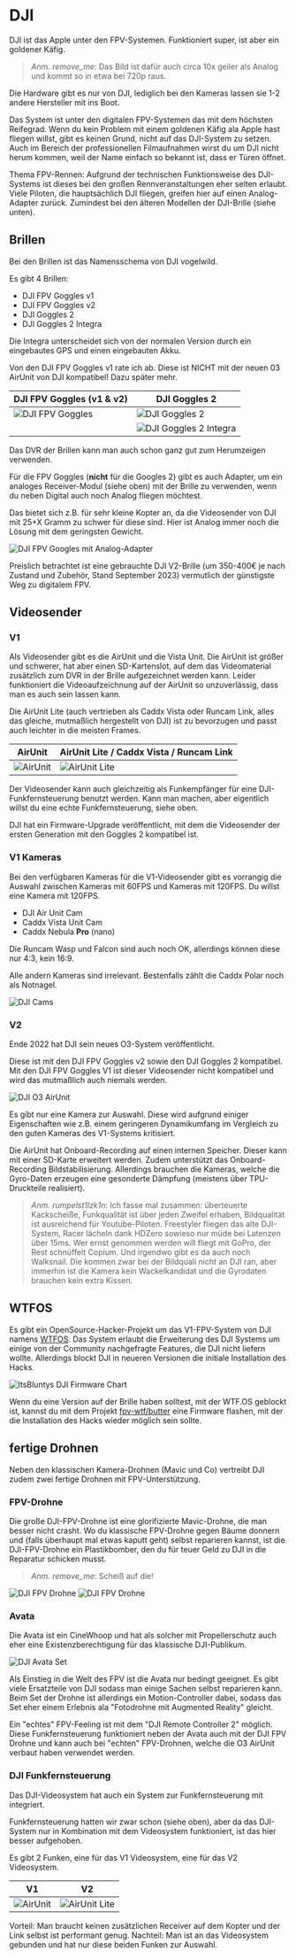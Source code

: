 # DJI

DJI ist das Apple unter den FPV-Systemen. Funktioniert super, ist aber ein goldener Käfig.

> *Anm. remove_me*: Das Bild ist dafür auch circa 10x geiler als Analog und kommt so in etwa bei 720p raus.

Die Hardware gibt es nur von DJI, lediglich bei den Kameras lassen sie 1-2 andere Hersteller mit ins Boot.

Das System ist unter den digitalen FPV-Systemen das mit dem höchsten Reifegrad. Wenn du kein Problem mit einem goldenen Käfig ala Apple hast fliegen willst, gibt es keinen Grund, nicht auf das DJI-System zu setzen. Auch im Bereich der professionellen Filmaufnahmen wirst du um DJI nicht herum kommen, weil der Name einfach so bekannt ist, dass er Türen öffnet.

Thema FPV-Rennen: Aufgrund der technischen Funktionsweise des DJI-Systems ist dieses bei den großen Rennveranstaltungen eher selten erlaubt. Viele Piloten, die hauptsächlich DJI fliegen, greifen hier auf einen Analog-Adapter zurück. Zumindest bei den älteren Modellen der DJI-Brille (siehe unten).

## Brillen

Bei den Brillen ist das Namensschema von DJI vogelwild.

Es gibt 4 Brillen:

- DJI FPV Goggles v1
- DJI FPV Goggles v2
- DJI Goggles 2
- DJI Goggles 2 Integra

Die Integra unterscheidet sich von der normalen Version durch ein eingebautes GPS und einen eingebauten Akku.

Von den DJI FPV Goggles v1 rate ich ab. Diese ist NICHT mit der neuen 03 AirUnit von DJI kompatibel! Dazu später mehr.

| DJI FPV Goggles (v1 & v2)                        | DJI Goggles 2                                                |
| ------------------------------------------------ | ------------------------------------------------------------ |
| ![DJI FPV Goggles](/img/DJI/dji_fpv_goggles.png) | ![DJI Goggles 2](/img/DJI/dji_goggles_2.png)                 |
|                                                  | ![DJI Goggles 2 Integra](/img/DJI/dji_goggles_2_integra.png) |

Das DVR der Brillen kann man auch schon ganz gut zum Herumzeigen verwenden.

Für die FPV Goggles (**nicht** für die Googles 2) gibt es auch Adapter, um ein analoges Receiver-Modul (siehe oben) mit der Brille zu verwenden, wenn du neben Digital auch noch Analog fliegen möchtest.

Das bietet sich z.B. für sehr kleine Kopter an, da die Videosender von DJI mit 25+X Gramm zu schwer für diese sind. Hier ist Analog immer noch die Lösung mit dem geringsten Gewicht.

![DJI FPV Googles mit Analog-Adapter](/img/DJI/dji_analog_adapter.png)

Preislich betrachtet ist eine gebrauchte DJI V2-Brille (um 350-400€ je nach Zustand und Zubehör, Stand September 2023) vermutlich der günstigste Weg zu digitalem FPV.

## Videosender

### V1

Als Videosender gibt es die AirUnit und die Vista Unit. Die AirUnit ist größer und schwerer, hat aber einen SD-Kartenslot, auf dem das Videomaterial zusätzlich zum DVR in der Brille aufgezeichnet werden kann. Leider funktioniert die Videoaufzeichnung auf der AirUnit so unzuverlässig, dass man es auch sein lassen kann.

Die AirUnit Lite (auch vertrieben als Caddx Vista oder Runcam Link, alles das gleiche, mutmaßlich hergestellt von DJI) ist zu bevorzugen und passt auch leichter in die meisten Frames.

| AirUnit                               | AirUnit Lite / Caddx Vista / Runcam Link        |
| ------------------------------------- | ----------------------------------------------- |
| ![AirUnit](/img/DJI/dji_air_unit.png) | ![AirUnit Lite](/img/DJI/dji_air_unit_lite.png) |

Der Videosender kann auch gleichzeitig als Funkempfänger für eine DJI-Funkfernsteuerung benutzt werden. Kann man machen, aber eigentlich willst du eine echte Funkfernsteuerung, siehe oben.

DJI hat ein Firmware-Upgrade veröffentlicht, mit dem die Videosender der ersten Generation mit den Goggles 2 kompatibel ist.

### V1 Kameras

Bei den verfügbaren Kameras für die V1-Videosender gibt es vorrangig die Auswahl zwischen Kameras mit 60FPS und Kameras mit 120FPS. Du willst eine Kamera mit 120FPS.

- DJI Air Unit Cam
- Caddx Vista Unit Cam
- Caddx Nebula **Pro** (nano)

Die Runcam Wasp und Falcon sind auch noch OK, allerdings können diese nur 4:3, kein 16:9.

Alle andern Kameras sind irrelevant. Bestenfalls zählt die Caddx Polar noch als Notnagel.

![DJI Cams](/img/DJI/dji_cams.png)

### V2

Ende 2022 hat DJI sein neues O3-System veröffentlicht.

Diese ist mit den DJI FPV Goggles v2 sowie den DJI Goggles 2 kompatibel. Mit den DJI FPV Goggles V1 ist dieser Videosender nicht kompatibel und wird das mutmaßlich auch niemals werden.

![DJI O3 AirUnit](/img/DJI/dji_o3_airunit.png)

Es gibt nur eine Kamera zur Auswahl. Diese wird aufgrund einiger Eigenschaften wie z.B. einem geringeren Dynamikumfang im Vergleich zu den guten Kameras des V1-Systems kritisiert.

Die AirUnit hat Onboard-Recording auf einen internen Speicher. Dieser kann mit einer SD-Karte erweitert werden. Zudem unterstützt das Onboard-Recording Bildstabilisierung. Allerdings brauchen die Kameras, welche die Gyro-Daten erzeugen eine gesonderte Dämpfung (meistens über TPU-Druckteile realisiert).

> *Anm. rumpelst1lzk1n*: Ich fasse mal zusammen: überteuerte Kackscheiße, Funkqualität ist über jeden Zweifel erhaben, Bildqualität ist ausreichend für Youtube-Piloten. Freestyler fliegen das alte DJI-System, Racer lächeln dank HDZero sowieso nur müde bei Latenzen über 15ms. Wer ernst genommen werden will fliegt mit GoPro, der Rest schnüffelt Copium. Und irgendwo gibt es da auch noch Walksnail. Die kommen zwar bei der Bildquali nicht an DJI ran, aber immerhin ist die Kamera kein Wackelkandidat und die Gyrodaten brauchen kein extra Kissen.

## WTFOS

Es gibt ein OpenSource-Hacker-Projekt um das V1-FPV-System von DJI namens [WTFOS](https://fpv.wtf/). Das System erlaubt die Erweiterung des DJI Systems um einige von der Community nachgefragte Features, die DJI nicht liefern wollte. Allerdings blockt DJI in neueren Versionen die initiale Installation des Hacks.

![ItsBluntys DJI Firmware Chart](/img/itsblunty/itsblunty_dji_firmware_chart.png)

Wenn du eine Version auf der Brille haben solltest, mit der WTF.OS geblockt ist, kannst du mit dem Projekt [fpv-wtf/butter](https://github.com/fpv-wtf/butter) eine Firmware flashen, mit der die Installation des Hacks wieder möglich sein sollte.

## fertige Drohnen

Neben den klassischen Kamera-Drohnen (Mavic und Co) vertreibt DJI zudem zwei fertige Drohnen mit FPV-Unterstützung.

### FPV-Drohne

Die große DJI-FPV-Drohne ist eine glorifizierte Mavic-Drohne, die man besser nicht crasht. Wo du klassische FPV-Drohne gegen Bäume donnern und (falls überhaupt mal etwas kaputt geht) selbst reparieren kannst, ist die DJI-FPV-Drohne ein Plastikbomber, den du für teuer Geld zu DJI in die Reparatur schicken musst.

> *Anm. remove_me*: Scheiß auf die!

![DJI FPV Drohne](/img/DJI/dji_fpv_drone.png)
![DJI FPV Drohne](/img/memes/dji_fpv.png)

### Avata

Die Avata ist ein CineWhoop und hat als solcher mit Propellerschutz auch eher eine Existenzberechtigung für das klassische DJI-Publikum.

![DJI Avata Set](/img/DJI/dji_avata_set.png)

Als Einstieg in die Welt des FPV ist die Avata nur bedingt geeignet. Es gibt viele Ersatzteile von DJI sodass man einige Sachen selbst reparieren kann. Beim Set der Drohne ist allerdings ein Motion-Controller dabei, sodass das Set eher einem Erlebnis ala "Fotodrohne mit Augmented Reality" gleicht.

Ein "echtes" FPV-Feeling ist mit dem "DJI Remote Controller 2" möglich. Diese Funkfernsteuerung funktioniert neben der Avata auch mit der DJI FPV Drohne und kann auch bei "echten" FPV-Drohnen, welche die O3 AirUnit verbaut haben verwendet werden.

### DJI Funkfernsteuerung

Das DJI-Videosystem hat auch ein System zur Funkfernsteuerung mit integriert.

Funkfernsteuerung hatten wir zwar schon (siehe oben), aber da das DJI-System nur in Kombination mit dem Videosystem funktioniert, ist das hier besser aufgehoben.

Es gibt 2 Funken, eine für das V1 Videosystem, eine für das V2 Videosystem.

| V1                                        | V2                                             |
| ----------------------------------------- | ---------------------------------------------- |
| ![AirUnit](/img/DJI/dji_fpv_remote_1.png) | ![AirUnit Lite](/img/DJI/dji_fpv_remote_2.png) |

Vorteil: Man braucht keinen zusätzlichen Receiver auf dem Kopter und der Link selbst ist performant genug. Nachteil: Man ist an das Videosystem gebunden und hat nur diese beiden Funken zur Auswahl.
